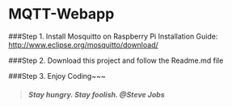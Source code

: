 # MQTT-Webapp
###Step 1. Install Mosquitto on Raspberry Pi
Installation Guide: http://www.eclipse.org/mosquitto/download/

###Step 2. Download this project and follow the Readme.md file

###Step 3. Enjoy Coding~~~


><h5>Stay hungry. Stay foolish. @Steve Jobs</h5>

